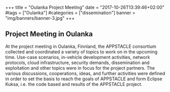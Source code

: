 +++
title = "Oulanka Project Meeting"
date = "2017-10-26T13:39:46+02:00"
#tags = ["Oulanka"]
#categories = ["dissemination"]
banner = "img/banners/banner-3.jpg"
+++

## Project Meeting in Oulanka

At the project meeting in Oulanka, Finnland, the APPSTACLE consortium collected and coordinated a variety of topics to work on in the upcoming time.
Use-case scenarios, in-vehicle development activities, network protocols, cloud infrastructure, security demands, dissemination and exploitation and other topics were in focus for the project partners.
The various discussions, cooperations, ideas, and further activities were defined in order to set the basis to reach the goals of APPSTACLE and form Eclipse Kuksa, i.e. the code based and results of the APPSTACLE project.

